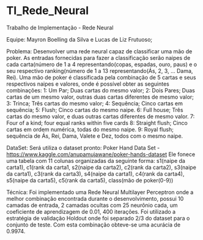 # TI_Rede_Neural
Trabalho de Implementação - Rede Neural

Equipe: Mayron Boelling da Silva e Lucas de Liz Frutuoso;

Problema: Desenvolver uma rede neural capaz de classificar uma mão de poker. As entradas fornecidas para fazer a classificação serão naipes de cada carta(número de 1 a 4 representando(copas, espadas, ouro, paus) e o seu respectivo ranking(número de 1 a 13 representando(Ás, 2, 3, ... Dama, Rei). Uma mão de poker é classificada pela combinação de 5 cartas e seus respectivos naipes e valores, onde é possível obter as seguintes combinações: 
  1: Um Par; Duas cartas do mesmo valor;
  2: Dois Pares; Duas cartas de um mesmo valor, outras duas cartas diferentes de mesmo valor;
  3: Trinca; Três cartas do mesmo valor;
  4: Sequência; Cinco cartas em sequência;
  5: Flush; Cinco cartas do mesmo naipe.
  6: Full house; Três cartas do mesmo valor, e duas outras cartas diferentes de mesmo valor.
  7: Four of a kind; four equal ranks within five cards
  8: Straight flush; Cinco cartas em ordem numérica, todas do mesmo naipe.
  9: Royal flush; sequência de Ás, Rei, Dama, Valete e Dez, todos com o mesmo naipe.

DataSet: Será utiliza o dataset pronto: Poker Hand Data Set - https://www.kaggle.com/anupamujawane/poker-hands-dataset
  Ele fonece uma tabela com 11 colunas organizadas da seguinte forma: s1(naipe da carta1), c1(rank da carta1, s2(naipe da carta2), c2(rank da carta2), s3(naipe da carta1), c3(rank da carta3), s4(naipe da carta1), c4(rank da carta4), s5(naipe da carta5), c5(rank da carta5), class(mão de poker(0-9))

Técnica: Foi implementado uma Rede Neural Multilayer Perceptron onde a melhor combinação encontrada durante o desenvolvimento, possui 10 camadas de entrada, 2 camadas ocultas com 25 neurônio cada, um coeficiente de aprendizagem de 0.01, 400 iterações. Foi utilizado a estratégia de validação Holdout onde foi separado 2/3 do dataset para o conjunto de teste. Com esta combinação obteve-se uma acurácia de 0.9974.
